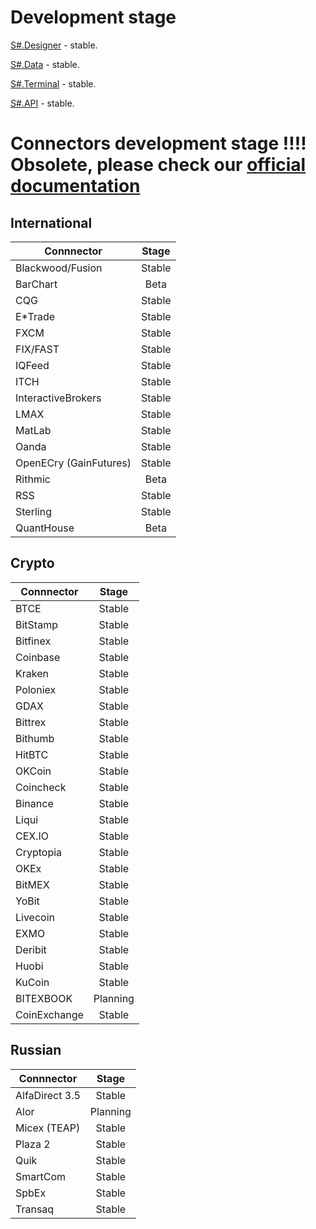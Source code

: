 # Development stage

[S#.Designer](https://stocksharp.com/products/designer/) - stable.

[S#.Data](https://stocksharp.com/products/hydra/) - stable.

[S#.Terminal](https://stocksharp.com/products/terminal/) - stable.

[S#.API](https://stocksharp.com/products/api/) - stable.

# Connectors development stage !!!! Obsolete, please check our [official documentation](https://doc.stocksharp.com/html/db1de349-84ef-4e59-a30b-c34a9d47bed2.htm)

## International

| Connnector | Stage |
| --- |:---:|
| Blackwood/Fusion | Stable |
| BarChart | Beta |
| CQG | Stable |
| E*Trade | Stable |
| FXCM | Stable |
| FIX/FAST | Stable |
| IQFeed | Stable |
| ITCH | Stable |
| InteractiveBrokers | Stable |
| LMAX | Stable |
| MatLab | Stable |
| Oanda | Stable |
| OpenECry (GainFutures) | Stable |
| Rithmic | Beta |
| RSS | Stable |
| Sterling | Stable |
| QuantHouse | Beta |

## Crypto

| Connnector | Stage |
| --- |:---:|
| BTCE | Stable |
| BitStamp | Stable |
| Bitfinex | Stable |
| Coinbase | Stable |
| Kraken | Stable |
| Poloniex | Stable |
| GDAX | Stable |
| Bittrex | Stable |
| Bithumb | Stable |
| HitBTC | Stable |
| OKCoin | Stable |
| Coincheck | Stable |
| Binance | Stable |
| Liqui | Stable |
| CEX.IO | Stable |
| Cryptopia | Stable |
| OKEx | Stable |
| BitMEX | Stable |
| YoBit | Stable |
| Livecoin | Stable |
| EXMO | Stable |
| Deribit | Stable |
| Huobi | Stable |
| KuCoin | Stable |
| BITEXBOOK | Planning |
| CoinExchange | Stable |

## Russian

| Connnector | Stage |
| --- |:---:|
| AlfaDirect 3.5 | Stable |
| Alor | Planning |
| Micex (TEAP) | Stable |
| Plaza 2 | Stable |
| Quik | Stable |
| SmartCom | Stable |
| SpbEx | Stable |
| Transaq | Stable |
